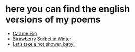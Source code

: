 # here you can find the english versions of my poems

- [Call me Elio](https://github.com/JuliaHuerli/english-versions/blob/main/Call%20me%20Elio.md)
- [Strawberry Sorbet in Winter](https://github.com/JuliaHuerli/english-versions/blob/main/Strawberry%20Sorbet%20in%20Winter.md)
- [Let’s take a hot shower, baby!](https://github.com/JuliaHuerli/english-versions/blob/main/Let%E2%80%99s%20take%20a%20hot%20shower%2C%20baby!.md)
